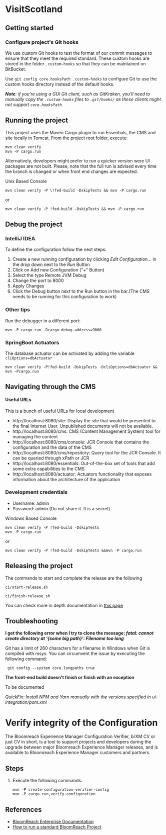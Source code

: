 VisitScotland 
=============

## Getting started
### Configure project's Git hooks

We use custom Git hooks to test the format of our commit messages to ensure that they meet the required standard. These custom hooks are stored in the folder `.custom-hooks` so that they can be maintained on BitBucket.

Use `git config core.hooksPath .custom-hooks` to configure Git to use the custom hooks directory instead of the default hooks.

***Note**: if you're using a GUI Git client, such as GitKraken, you'll need to manually copy the `.custom-hooks` files to `.git/hooks/` as these clients might not support `core.hooksPath`.*

## Running the project

This project uses the Maven Cargo plugin to run Essentials, the CMS and site locally in Tomcat.
From the project root folder, execute:

    mvn clean verify 
    mvn -P cargo.run

Alternatively, developers might prefer to run a quicker version were UI packages are not built.
Please, note that the full run is advised every time the branch is changed or when front end changes 
are expected.

Unix Based Console

    mvn clean verify -P \!fed-build -DskipTests && mvn -P cargo.run


or

    mvn clean verify -P !fed-build -DskipTests && mvn -P cargo.run

## Debug the project

### IntelliJ IDEA

To define the configuration follow the next steps:

1. Create a new running configuration by clicking *Edit Configuration...* in the drop down next to the *Run* Button
2. Click on Add new Configuration ("+" Button)
3. Select the type Remote JVM Debug
4. Change the port to 8000
5. Apply Changes
6. Click the Debug button next to the Run button in the bar.(The CMS needs to be running for this configuration to work)

### Other tips

Run the debugger in a different port:

    mvn -P cargo.run -Dcargo.debug.address=9000
    
### SpringBoot Actuators

The database actuator can be activated by adding the variable `cliOptions=dbActuator`

    mvn clean verify -P!fed-build -DskipTests -DcliOptions=dbActuator && mvn -Pcargo.run
    
## Navigating through the CMS

#### Useful URLs
This is a bunch of useful URLs for local development 

- http://localhost:8080/site: Display the site that would be presented to the final Internet User. Unpublished documents
will not be available.
- http://localhost:8080/cms: CMS (Content Management System) tool for managing the content
- http://localhost:8080/cms/console: JCR Console that contains the configuration and the data of the CMS
- http://localhost:8080/cms/repository: Query tool for the JCR Console. It can be queried through xPath or JCR
- http://localhost:8080/essentials: Out-of-the-box set of tools that add some extra capabilities to the CMS
- http://localhost:8080/actuator: Actuators functionality that exposes information about the architecture of the application

### Development credentials
- Username: admin
- Password: admin (Do not share it. It is a secret)

Windows Based Console

    mvn clean verify -P !fed-build -DskipTests
    mvn -P cargo.run

or

    mvn clean verify -P !fed-build -DskipTests &&mvn -P cargo.run

## Releasing the project

The commands to start and complete the release are the following

    ci/start-release.sh

    ci/finish-release.sh

You can check more in depth documentation in [this page](doc/how-to/release-process.md) 
    
## Troubleshooting
**I get the following error when I try to clone the message: _fatal: cannot create directory at '{some big path}': Filename too long_**

Git has a limit of 260 characters for a filename in Windows when Git is compiled with msys. You can circumvent the issue by executing the following command:

     git config --system core.longpaths true

**The front-end build doesn't finish or finish with an exception**

To be documented

_QuickFix: Install NPM and Yarn manually with the versions specified in ui-integration/pom.xml_

Verify integrity of the Configuration
===============================
The Bloomreach Experience Manager Configuration Verifier, brXM CV or just CV in short, is a tool to support projects and developers during the upgrade between major Bloomreach Experience Manager releases, and is available to Bloomreach Experience Manager customers and partners.

## Steps
1. Execute the following commands:
         
       mvn -P create-configuration-verifier-config
       mvn -P cargo.run,verify-configuration
 

## References
- [BloomReach Enterprise Documentation](https://xmdocumentation.bloomreach.com/library/enterprise/enterprise-features/enterprise-configuration-management/configuration-verifier.html)
- [How to run a standard BloomReach Project](doc/br-default.md)
